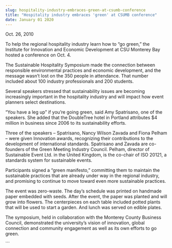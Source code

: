 ```yaml
---
slug: hospitality-industry-embraces-green-at-csumb-conference
title: "Hospitality industry embraces 'green' at CSUMB conference"
date: January 01 2020
---
```


 
<p>Oct. 26, 2010</p>
<p>
  To help the regional hospitality industry learn how to “go green,” the
  Institute for Innovation and Economic Development at CSU Monterey Bay hosted a
  conference on Oct. 4.
</p>
<p>
  The Sustainable Hospitality Symposium made the connection between responsible
  environmental practices and economic development, and the message wasn’t lost
  on the 350 people in attendance. That number included about 100 industry
  professionals and 200 students.
</p>
<p>
  Several speakers stressed that sustainability issues are becoming increasingly
  important in the hospitality industry and will impact how event planners
  select destinations.
</p>
<p>
  “You have a leg up” if you’re going green, said Amy Spatrisano, one of the
  speakers. She added that the DoubleTree hotel in Portland attributes $4
  million in business since 2006 to its sustainability efforts.
</p>
<p>
  Three of the speakers – Spatrisano, Nancy Wilson Zavada and Fiona Pelham –
  were given Innovation awards, recognizing their contributions to the
  development of international standards. Spatrisano and Zavada are co-founders
  of the Green Meeting Industry Council. Pelham, director of Sustainable Event
  Ltd. in the United Kingdom, is the co-chair of ISO 20121, a standards system
  for sustainable events.
</p>
<p>
  Participants signed a “green manifesto,” committing them to maintain the
  sustainable practices that are already under way in the regional industry, and
  promising to continue to move toward even more sustainable practices.
</p>
<p>
  The event was zero-waste. The day’s schedule was printed on handmade paper
  embedded with seeds. After the event, the paper was planted and will grow into
  flowers. The centerpieces on each table included potted plants that will be
  used to start a garden. And lunch was served on edible plates.
</p>
<p>
  The symposium, held in collaboration with the Monterey County Business
  Council, demonstrated the university’s vision of innovation, global connection
  and community engagement as well as its own efforts to go green.
</p>
```
